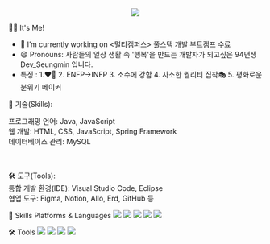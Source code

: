 <div align="center">
<img src="https://capsule-render.vercel.app/api?type=Typing&color=gradient&text=Developer&fontAlignY=25&fontSize=40&height=200&desc=SeungMin%20Yoon&descAlignY=45">
</div>

🧑‍💻 It's Me!
- 🔭 I’m currently working on <멀티캠퍼스> 풀스택 개발 부트캠프 수료
- 😄 Pronouns: 사람들의 일상 생활 속 '행복'을 만드는 개발자가 되고싶은 94년생 Dev_Seungmin 입니다.
- 특징 : 1.♥🐶 2. ENFP->INFP 3. 소수에 강함 4. 사소한 퀄리티 집착🎭
  5. 평화로운 분위기 메이커 


💪 기술(Skills):

프로그래밍 언어: Java, JavaScript <br>
웹 개발: HTML, CSS, JavaScript, Spring Framework <br>
데이터베이스 관리: MySQL
<br><br><br>

🛠 도구(Tools):<br>
통합 개발 환경(IDE): Visual Studio Code, Eclipse <br>
협업 도구: Figma, Notion, Allo, Erd, GitHub 등<br>

💪 Skills
Platforms & Languages
<img src="https://img.shields.io/badge/Java-007396?style=flat-square&logo=Java&logoColor=white"/>
<img src="https://img.shields.io/badge/JavaScript-F7DF1E?style=flat-square&logo=JavaScript&logoColor=white"/>
<img src="https://img.shields.io/badge/Spring-6DB33F?style=flat-square&logo=Spring&logoColor=white"/>
<img src="https://img.shields.io/badge/mysql-4479A1?style=flat-square&logo=mysql&logoColor=white"/>
<img src="https://img.shields.io/badge/css3-1572B6?style=flat-square&logo=css3&logoColor=white"/>


🛠 Tools
<img src="https://img.shields.io/badge/Figma-F24E1E?style=flat-square&logo=Figma&logoColor=white"/>
<img src="https://img.shields.io/badge/GitHub-181717?style=flat-square&logo=GitHub&logoColor=white"/>
<img src="https://img.shields.io/badge/notion-000000?style=flat-square&logo=notion&logoColor=white"/>
<img src="https://img.shields.io/badge/eclipseide-2C2255?style=flat-square&logo=eclipseide&logoColor=white"/>
